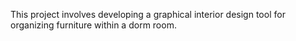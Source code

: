 This project involves developing a graphical interior design tool for organizing furniture within a dorm room.